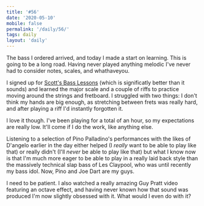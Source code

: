 ```yaml
---
title: '#56'
date: '2020-05-10'
mobile: false
permalink: '/daily/56/'
tags: daily
layout: 'daily'
---
```


The bass I ordered arrived, and today I made a start on learning. This is going to be a long road. Having never played anything melodic I've never had to consider notes, scales, and whathaveyou.

I signed up for [Scott's Bass Lessons](https://scottsbasslessons.com/) (which is significatly better than it sounds) and learned the major scale and a couple of riffs to practice moving around the strings and fretboard. I struggled with two things: I don't think my hands are big enough, as stretching between frets was really hard, and after playing a riff I'd instantly forgotten it.

I love it though. I've been playing for a total of an hour, so my expectations are really low. It'll come if I do the work, like anything else.

Listening to a selection of Pino Palladino's performances with the likes of D'angelo earlier in the day either helped (I _really_ want to be able to play like that) or really didn't (I'll _never_ be able to play like that) but what I know now is that I'm much more eager to be able to play in a really laid back style than the massively technical slap bass of Les Claypool, who was until recently my bass idol. Now, Pino and Joe Dart are my guys.

I need to be patient. I also watched a really amazing Guy Pratt video featuring an octave effect, and having never known how that sound was produced I'm now slightly obsessed with it. What would I even do with it?

